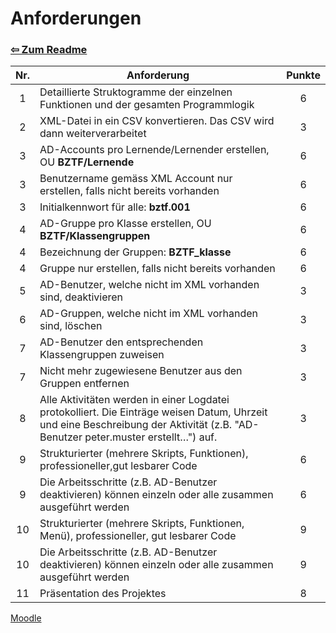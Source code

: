 # Anforderungen

### [⇦ Zum Readme](README.md)

| Nr. | Anforderung                                                                                                                                                                      | Punkte |
| :-: | -------------------------------------------------------------------------------------------------------------------------------------------------------------------------------- | :----: |
|  1  | Detaillierte Struktogramme der einzelnen Funktionen und der gesamten Programmlogik                                                                                               |   6    |
|  2  | XML-Datei in ein CSV konvertieren. Das CSV wird dann weiterverarbeitet                                                                                                           |   3    |
|  3  | AD-Accounts pro Lernende/Lernender erstellen, OU **BZTF/Lernende**                                                                                                               |   6    |
|  3  | Benutzername gemäss XML Account nur erstellen, falls nicht bereits vorhanden                                                                                                     |   6    |
|  3  | Initialkennwort für alle: **bztf.001**                                                                                                                                           |   6    |
|  4  | AD-Gruppe pro Klasse erstellen, OU **BZTF/Klassengruppen**                                                                                                                       |   6    |
|  4  | Bezeichnung der Gruppen: **BZTF_klasse**                                                                                                                                         |   6    |
|  4  | Gruppe nur erstellen, falls nicht bereits vorhanden                                                                                                                              |   6    |
|  5  | AD-Benutzer, welche nicht im XML vorhanden sind, deaktivieren                                                                                                                    |   3    |
|  6  | AD-Gruppen, welche nicht im XML vorhanden sind, löschen                                                                                                                          |   3    |
|  7  | AD-Benutzer den entsprechenden Klassengruppen zuweisen                                                                                                                           |   3    |
|  7  | Nicht mehr zugewiesene Benutzer aus den Gruppen entfernen                                                                                                                        |   3    |
|  8  | Alle Aktivitäten werden in einer Logdatei protokolliert. Die Einträge weisen Datum, Uhrzeit und eine Beschreibung der Aktivität (z.B. "AD-Benutzer peter.muster erstellt…") auf. |   3    |
|  9  | Strukturierter (mehrere Skripts, Funktionen), professioneller,gut lesbarer Code                                                                                                  |   6    |
|  9  | Die Arbeitsschritte (z.B. AD-Benutzer deaktivieren) können einzeln oder alle zusammen ausgeführt werden                                                                          |   6    |
| 10  | Strukturierter (mehrere Skripts, Funktionen, Menü), professioneller, gut lesbarer Code                                                                                           |   9    |
| 10  | Die Arbeitsschritte (z.B. AD-Benutzer deaktivieren) können einzeln oder alle zusammen ausgeführt werden                                                                          |   9    |
| 11  | Präsentation des Projektes                                                                                                                                                       |   8    |

[Moodle](https://moodle.bztf.ch/mod/page/view.php?id=117963)
